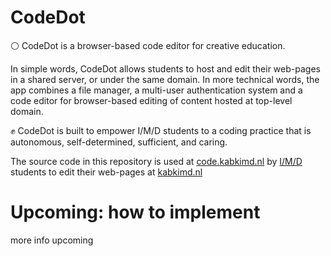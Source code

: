 # CodeDot

⚪ CodeDot is a browser-based code editor for creative education.

In simple words, CodeDot allows students to host and edit their web-pages in a shared server, or under the same domain. In more technical words, the app combines a file manager, a multi-user authentication system and a code editor for browser-based editing of content hosted at top-level domain.

✊ CodeDot is built to empower I/M/D students to a coding practice that is autonomous, self-determined, sufficient, and caring. 

The source code in this repository is used at [code.kabkimd.nl](https://code.kabkimd.nl) by [I/M/D](https://www.kabk.nl/en/programmes/bachelor/interactive-media-design) students to edit their web-pages at [kabkimd.nl](https://kabkimd.nl)

# Upcoming: how to implement

more info upcoming
